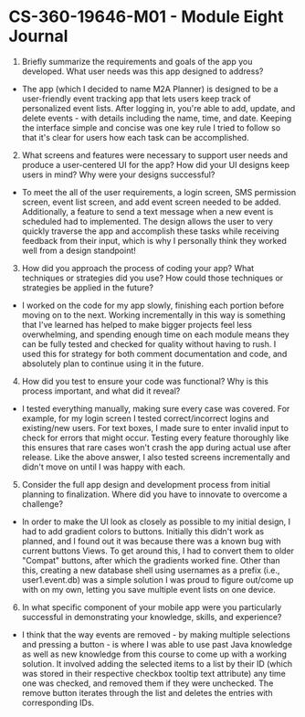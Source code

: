 # CS-360-19646-M01 - Module Eight Journal

1. Briefly summarize the requirements and goals of the app you developed. What user needs was this app designed to address?
* The app (which I decided to name M2A Planner) is designed to be a user-friendly event tracking app that lets users keep track of personalized event lists. After logging in, you're able to add, update, and delete events - with details including the name, time, and date. Keeping the interface simple and concise was one key rule I tried to follow so that it's clear for users how each task can be accomplished.
2. What screens and features were necessary to support user needs and produce a user-centered UI for the app? How did your UI designs keep users in mind? Why were your designs successful?
* To meet the all of the user requirements, a login screen, SMS permission screen, event list screen, and add event screen needed to be added. Additionally, a feature to send a text message when a new event is scheduled had to implemented. The design allows the user to very quickly traverse the app and accomplish these tasks while receiving feedback from their input, which is why I personally think they worked well from a design standpoint!
3. How did you approach the process of coding your app? What techniques or strategies did you use? How could those techniques or strategies be applied in the future?
* I worked on the code for my app slowly, finishing each portion before moving on to the next. Working incrementally in this way is something that I've learned has helped to make bigger projects feel less overwhelming, and spending enough time on each module means they can be fully tested and checked for quality without having to rush. I used this for strategy for both comment documentation and code, and absolutely plan to continue using it in the future.
4. How did you test to ensure your code was functional? Why is this process important, and what did it reveal?
* I tested everything manually, making sure every case was covered. For example, for my login screen I tested correct/incorrect logins and existing/new users. For text boxes, I made sure to enter invalid input to check for errors that might occur. Testing every feature thoroughly like this ensures that rare cases won't crash the app during actual use after release. Like the above answer, I also tested screens incrementally and didn't move on until I was happy with each.
5. Consider the full app design and development process from initial planning to finalization. Where did you have to innovate to overcome a challenge?
* In order to make the UI look as closely as possible to my initial design, I had to add gradient colors to buttons. Initially this didn't work as planned, and I found out it was because there was a known bug with current buttons Views. To get around this, I had to convert them to older "Compat" buttons, after which the gradients worked fine. Other than this, creating a new database shell using usernames as a prefix (i.e., user1.event.db) was a simple solution I was proud to figure out/come up with on my own, letting you save multiple event lists on one device.
6. In what specific component of your mobile app were you particularly successful in demonstrating your knowledge, skills, and experience?
* I think that the way events are removed - by making multiple selections and pressing a button - is where I was able to use past Java knowledge as well as new knowledge from this course to come up with a working solution. It involved adding the selected items to a list by their ID (which was stored in their respective checkbox tooltip text attribute) any time one was checked, and removed them if they were unchecked. The remove button iterates through the list and deletes the entries with corresponding IDs.
